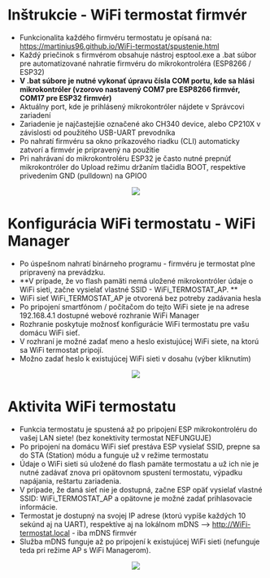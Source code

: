 # Inštrukcie - WiFi termostat firmvér
* Funkcionalita každého firmvéru termostatu je opísaná na: https://martinius96.github.io/WiFi-termostat/spustenie.html
* Každý priečinok s firmvérom obsahuje nástroj esptool.exe a .bat súbor pre automatizované nahratie firmvéru do mikrokontroléra (ESP8266 / ESP32)
* **V .bat súbore je nutné vykonať úpravu čísla COM portu, kde sa hlási mikrokontróler (vzorovo nastavený COM7 pre ESP8266 firmvér, COM17 pre ESP32 firmvér)**
* Aktuálny port, kde je prihlásený mikrokontróler nájdete v Správcovi zariadení
* Zariadenie je najčastejšie označené ako CH340 device, alebo CP210X v závislosti od použitého USB-UART prevodníka
* Po nahratí firmvéru sa okno príkazového riadku (CLI) automaticky zatvorí a firmvér je pripravený na použitie
* Pri nahrávaní do mikrokontroléru ESP32 je často nutné prepnúť mikrokontróler do Upload režimu držaním tlačidla BOOT, respektíve privedením GND (pulldown) na GPIO0

<p align="center">
  <img src="https://i.imgur.com/M0U6HkC.png" />
</p>

# Konfigurácia WiFi termostatu - WiFi Manager
* Po úspešnom nahratí binárneho programu - firmvéru je termostat plne pripravený na prevádzku.
* **V prípade, že vo flash pamäti nemá uložené mikrokontróler údaje o WiFi sieti, začne vysielať vlastné SSID - WiFi_TERMOSTAT_AP. **
* WiFi sieť WiFi_TERMOSTAT_AP je otvorená bez potreby zadávania hesla
* Po pripojení smartfónom / počítačom do tejto WiFi siete je na adrese 192.168.4.1 dostupné webové rozhranie WiFi Manager
* Rozhranie poskytuje možnosť konfigurácie WiFi termostatu pre vašu domácu WiFi sieť. 
* V rozhraní je možné zadať meno a heslo existujúcej WiFi siete, na ktorú sa WiFi termostat pripojí.
* Možno zadať heslo k existujúcej WiFi sieti v dosahu (výber kliknutím)
<p align="center">
  <img src="https://i.imgur.com/cJb6DR9.png" />
</p>

# Aktivita WiFi termostatu
* Funkcia termostatu je spustená až po pripojení ESP mikrokontroléru do vašej LAN siete! (bez konektivity termostat NEFUNGUJE) 
* Po pripojení na domácu WiFi sieť prestáva ESP vysielať SSID, prepne sa do STA (Station) módu a funguje už v režime termostatu 
* Údaje o WiFi sieti sú uložené do flash pamäte termostatu a už ich nie je nutné zadávať znova pri opätovnom spustení termostatu, výpadku napájania, reštartu zariadenia. 
* V prípade, že daná sieť nie je dostupná, začne ESP opäť vysielať vlastné SSID: WiFi_TERMOSTAT_AP a opätovne je možné zadať prihlasovacie informácie. 
* Termostat je dostupný na svojej IP adrese (ktorú vypíše každých 10 sekúnd aj na UART), respektíve aj na lokálnom mDNS --> http://WiFi-termostat.local - iba mDNS firmvér
* Služba mDNS funguje až po pripojení k existujúcej WiFi sieti (nefunguje teda pri režime AP s WiFi Managerom). 
<p align="center">
  <img src="https://i.imgur.com/f1mF6Fk.png" />
</p>
